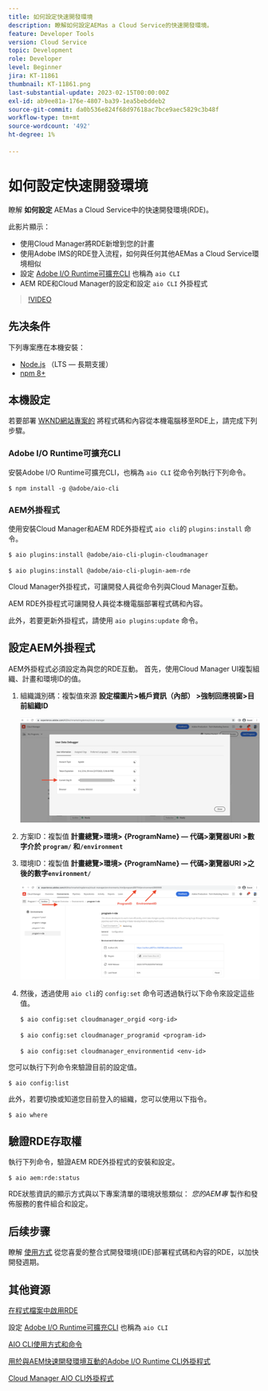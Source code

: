 ```yaml
---
title: 如何設定快速開發環境
description: 瞭解如何設定AEMas a Cloud Service的快速開發環境。
feature: Developer Tools
version: Cloud Service
topic: Development
role: Developer
level: Beginner
jira: KT-11861
thumbnail: KT-11861.png
last-substantial-update: 2023-02-15T00:00:00Z
exl-id: ab9ee81a-176e-4807-ba39-1ea5bebddeb2
source-git-commit: da0b536e824f68d97618ac7bce9aec5829c3b48f
workflow-type: tm+mt
source-wordcount: '492'
ht-degree: 1%

---
```


# 如何設定快速開發環境

瞭解 **如何設定** AEMas a Cloud Service中的快速開發環境(RDE)。

此影片顯示：

- 使用Cloud Manager將RDE新增到您的計畫
- 使用Adobe IMS的RDE登入流程，如何與任何其他AEMas a Cloud Service環境相似
- 設定 [Adobe I/O Runtime可擴充CLI](https://developer.adobe.com/runtime/docs/guides/tools/cli_install/) 也稱為 `aio CLI`
- AEM RDE和Cloud Manager的設定和設定 `aio CLI` 外掛程式

>[!VIDEO](https://video.tv.adobe.com/v/3415490?quality=12&learn=on)

## 先决条件

下列專案應在本機安裝：

- [Node.js](https://nodejs.org/en/) （LTS — 長期支援）
- [npm 8+](https://docs.npmjs.com/)

## 本機設定

若要部署 [WKND網站專案的](https://github.com/adobe/aem-guides-wknd#aem-wknd-sites-project) 將程式碼和內容從本機電腦移至RDE上，請完成下列步驟。

### Adobe I/O Runtime可擴充CLI

安裝Adobe I/O Runtime可擴充CLI，也稱為 `aio CLI` 從命令列執行下列命令。

```shell
$ npm install -g @adobe/aio-cli
```

### AEM外掛程式

使用安裝Cloud Manager和AEM RDE外掛程式 `aio cli`的 `plugins:install` 命令。

```shell
$ aio plugins:install @adobe/aio-cli-plugin-cloudmanager

$ aio plugins:install @adobe/aio-cli-plugin-aem-rde
```

Cloud Manager外掛程式，可讓開發人員從命令列與Cloud Manager互動。

AEM RDE外掛程式可讓開發人員從本機電腦部署程式碼和內容。

此外，若要更新外掛程式，請使用 `aio plugins:update` 命令。

## 設定AEM外掛程式

AEM外掛程式必須設定為與您的RDE互動。 首先，使用Cloud Manager UI複製組織、計畫和環境ID的值。

1. 組織識別碼：複製值來源 **設定檔圖片>帳戶資訊（內部） >強制回應視窗>目前組織ID**

   ![组织 ID](./assets/Org-ID.png)

1. 方案ID：複製值 **計畫總覽>環境> {ProgramName} — 代碼>瀏覽器URI >數字介於 `program/` 和`/environment`**

1. 環境ID：複製值 **計畫總覽>環境> {ProgramName} — 代碼>瀏覽器URI >之後的數字`environment/`**

   ![程式和環境ID](./assets/Program-Environment-Id.png)

1. 然後，透過使用 `aio cli`的 `config:set` 命令可透過執行以下命令來設定這些值。

   ```shell
   $ aio config:set cloudmanager_orgid <org-id>
   
   $ aio config:set cloudmanager_programid <program-id>
   
   $ aio config:set cloudmanager_environmentid <env-id>
   ```

您可以執行下列命令來驗證目前的設定值。

```shell
$ aio config:list
```

此外，若要切換或知道您目前登入的組織，您可以使用以下指令。

```shell
$ aio where
```

## 驗證RDE存取權

執行下列命令，驗證AEM RDE外掛程式的安裝和設定。

```shell
$ aio aem:rde:status
```

RDE狀態資訊的顯示方式與以下專案清單的環境狀態類似： _您的AEM專_ 製作和發佈服務的套件組合和設定。

## 后续步骤

瞭解 [使用方式](./how-to-use.md) 從您喜愛的整合式開發環境(IDE)部署程式碼和內容的RDE，以加快開發週期。


## 其他資源

[在程式檔案中啟用RDE](https://experienceleague.adobe.com/docs/experience-manager-cloud-service/content/implementing/developing/rapid-development-environments.html#enabling-rde-in-a-program)

設定 [Adobe I/O Runtime可擴充CLI](https://developer.adobe.com/runtime/docs/guides/tools/cli_install/) 也稱為 `aio CLI`

[AIO CLI使用方式和命令](https://github.com/adobe/aio-cli#usage)

[用於與AEM快速開發環境互動的Adobe I/O Runtime CLI外掛程式](https://github.com/adobe/aio-cli-plugin-aem-rde#aio-cli-plugin-aem-rde)

[Cloud Manager AIO CLI外掛程式](https://github.com/adobe/aio-cli-plugin-cloudmanager)
